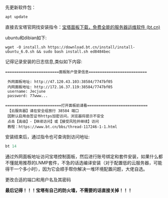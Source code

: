 
先更新软件包：
```php
apt update
```

直接去宝塔官网找安装指令：[宝塔面板下载，免费全能的服务器运维软件 (bt.cn)](https://www.bt.cn/new/download.html)

ubuntu和dibian如下:
```
wget -O install.sh https://download.bt.cn/install/install-ubuntu_6.0.sh && sudo bash install.sh ed8484bec
```

记得记录安装的日志信息,类似如下内容:
```
========================面板账户登录信息==========================

 外网面板地址: http://47.120.43.103:38584/7747bf05
 内网面板地址: http://172.16.37.119:38584/7747bf05
 username: Jecjune
 password: 77www...
 
=========================打开面板前请看===========================
 【云服务器】请在安全组放行 38584 端口
 因默认启用自签证书https加密访问，浏览器将提示不安全
 点击【高级】-【继续访问】或【接受风险并继续】访问
 教程：https://www.bt.cn/bbs/thread-117246-1-1.html
```
安装结束后，通过指令也可查询到访问地址:
```php
bt 14
```

通过外网面板地址访问宝塔控制面板，然后进行账号绑定和套件安装，如果什么都不懂就用推荐的LNMP套件，不急的话选编译安装（对于配置低的云服务器，可能得干一个多小时），因为它会顺手帮你解决一堆环境配置问题，大佬自选。

更改合适的端口和用户名及其密码

**最后记得！！！宝塔有自己的防火墙，不需要的话直接关掉！！！**
